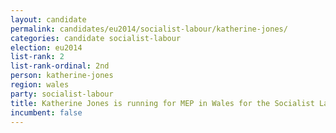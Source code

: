```yaml
---
layout: candidate
permalink: candidates/eu2014/socialist-labour/katherine-jones/
categories: candidate socialist-labour
election: eu2014
list-rank: 2
list-rank-ordinal: 2nd
person: katherine-jones
region: wales
party: socialist-labour
title: Katherine Jones is running for MEP in Wales for the Socialist Labour Party
incumbent: false
---
```

